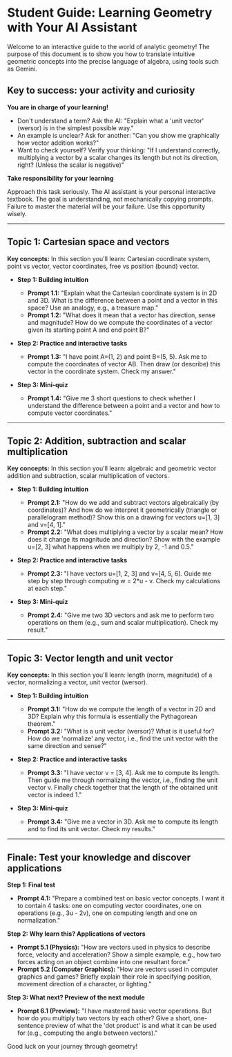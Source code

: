 # Student Guide: Learning Geometry with Your AI Assistant

Welcome to an interactive guide to the world of analytic geometry! The purpose of this document is to show you how to translate intuitive geometric concepts into the precise language of algebra, using tools such as Gemini.

## Key to success: your activity and curiosity

**You are in charge of your learning!**

* Don't understand a term? Ask the AI: "Explain what a 'unit vector' (wersor) is in the simplest possible way."
* An example is unclear? Ask for another: "Can you show me graphically how vector addition works?"
* Want to check yourself? Verify your thinking: "If I understand correctly, multiplying a vector by a scalar changes its length but not its direction, right? (Unless the scalar is negative)"

**Take responsibility for your learning**

Approach this task seriously. The AI assistant is your personal interactive textbook. The goal is understanding, not mechanically copying prompts. Failure to master the material will be your failure. Use this opportunity wisely.

---

## Topic 1: Cartesian space and vectors

**Key concepts:** In this section you'll learn: Cartesian coordinate system, point vs vector, vector coordinates, free vs position (bound) vector.

* **Step 1: Building intuition**
    * **Prompt 1.1:** "Explain what the Cartesian coordinate system is in 2D and 3D. What is the difference between a point and a vector in this space? Use an analogy, e.g., a treasure map."
    * **Prompt 1.2:** "What does it mean that a vector has direction, sense and magnitude? How do we compute the coordinates of a vector given its starting point A and end point B?"

* **Step 2: Practice and interactive tasks**
    * **Prompt 1.3:** "I have point A=(1, 2) and point B=(5, 5). Ask me to compute the coordinates of vector AB. Then draw (or describe) this vector in the coordinate system. Check my answer."

* **Step 3: Mini-quiz**
    * **Prompt 1.4:** "Give me 3 short questions to check whether I understand the difference between a point and a vector and how to compute vector coordinates."

---

## Topic 2: Addition, subtraction and scalar multiplication

**Key concepts:** In this section you'll learn: algebraic and geometric vector addition and subtraction, scalar multiplication of vectors.

* **Step 1: Building intuition**
    * **Prompt 2.1:** "How do we add and subtract vectors algebraically (by coordinates)? And how do we interpret it geometrically (triangle or parallelogram method)? Show this on a drawing for vectors u=[1, 3] and v=[4, 1]."
    * **Prompt 2.2:** "What does multiplying a vector by a scalar mean? How does it change its magnitude and direction? Show with the example u=[2, 3] what happens when we multiply by 2, -1 and 0.5."

* **Step 2: Practice and interactive tasks**
    * **Prompt 2.3:** "I have vectors u=[1, 2, 3] and v=[4, 5, 6]. Guide me step by step through computing w = 2*u - v. Check my calculations at each step."

* **Step 3: Mini-quiz**
    * **Prompt 2.4:** "Give me two 3D vectors and ask me to perform two operations on them (e.g., sum and scalar multiplication). Check my result."

---

## Topic 3: Vector length and unit vector

**Key concepts:** In this section you'll learn: length (norm, magnitude) of a vector, normalizing a vector, unit vector (wersor).

* **Step 1: Building intuition**
    * **Prompt 3.1:** "How do we compute the length of a vector in 2D and 3D? Explain why this formula is essentially the Pythagorean theorem."
    * **Prompt 3.2:** "What is a unit vector (wersor)? What is it useful for? How do we 'normalize' any vector, i.e., find the unit vector with the same direction and sense?"

* **Step 2: Practice and interactive tasks**
    * **Prompt 3.3:** "I have vector v = [3, 4]. Ask me to compute its length. Then guide me through normalizing the vector, i.e., finding the unit vector v. Finally check together that the length of the obtained unit vector is indeed 1."

* **Step 3: Mini-quiz**
    * **Prompt 3.4:** "Give me a vector in 3D. Ask me to compute its length and to find its unit vector. Check my results."

---

## Finale: Test your knowledge and discover applications

**Step 1: Final test**

* **Prompt 4.1:** "Prepare a combined test on basic vector concepts. I want it to contain 4 tasks: one on computing vector coordinates, one on operations (e.g., 3u - 2v), one on computing length and one on normalization."

**Step 2: Why learn this? Applications of vectors**

* **Prompt 5.1 (Physics):** "How are vectors used in physics to describe force, velocity and acceleration? Show a simple example, e.g., how two forces acting on an object combine into one resultant force."
* **Prompt 5.2 (Computer Graphics):** "How are vectors used in computer graphics and games? Briefly explain their role in specifying position, movement direction of a character, or lighting."

**Step 3: What next? Preview of the next module**

* **Prompt 6.1 (Preview):** "I have mastered basic vector operations. But how do you multiply two vectors by each other? Give a short, one-sentence preview of what the 'dot product' is and what it can be used for (e.g., computing the angle between vectors)."

Good luck on your journey through geometry!
